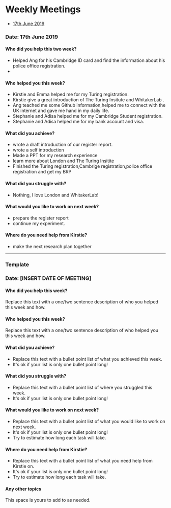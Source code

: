# Weekly Meetings

* [17th June 2019](#date-17th-June-2019)

### Date: 17th June 2019

#### Who did you help this two week?

* Helped Ang for his Cambridge ID card and find the information about his police office registration.  
* 

#### Who helped you this week?

* Kirstie and Emma helped me for my Turing registration. 
* Kirstie give a great introduction of The Turing Insitute and WhitakerLab . 
* Ang teached me some Github information,helped me to connect with the UK internet and gave me hand in my daily life.
* Stephanie and Adisa helped me for my Cambridge Student registration. 
* Stephanie and Adisa helped me for my bank account and visa. 
  
  
#### What did you achieve?

* wrote a draft introduction of our register report.
* wrote a self introduction
* Made a PPT for my research experience 
* learn more about London and The Turing Insitite
* Finished the Turing registration,Cambrige registration,police office registration and get my BRP
  
#### What did you struggle with?

* Nothing, I love London and WhitakerLab!

#### What would you like to work on next week?

* prepare the register report
* continue my experiment.
  
#### Where do you need help from Kirstie?

* make the next research plan together
_________


### Template

### Date: [INSERT DATE OF MEETING]

#### Who did you help this week?

Replace this text with a one/two sentence description of who you helped this week and how.


#### Who helped you this week?

Replace this text with a one/two sentence description of who helped you this week and how.

#### What did you achieve?

* Replace this text with a bullet point list of what you achieved this week.
* It's ok if your list is only one bullet point long!

#### What did you struggle with?

* Replace this text with a bullet point list of where you struggled this week.
* It's ok if your list is only one bullet point long!

#### What would you like to work on next week?

* Replace this text with a bullet point list of what you would like to work on next week.
* It's ok if your list is only one bullet point long!
* Try to estimate how long each task will take.

#### Where do you need help from Kirstie?

* Replace this text with a bullet point list of what you need help from Kirstie on.
* It's ok if your list is only one bullet point long!
* Try to estimate how long each task will take.

#### Any other topics

This space is yours to add to as needed.
